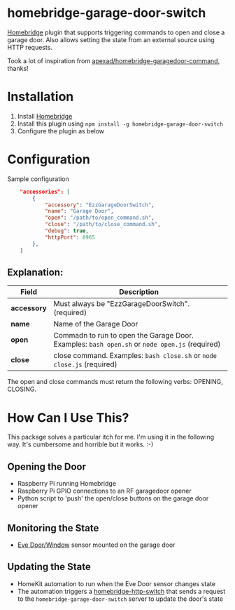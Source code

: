 # homebridge-garage-door-switch

[Homebridge](https://github.com/nfarina/homebridge) plugin that supports triggering commands to open and close a garage door.
Also allows setting the state from an external source using HTTP requests.

Took a lot of inspiration from [apexad/homebridge-garagedoor-command](https://github.com/apexad/homebridge-garagedoor-command), thanks!

# Installation

1. Install [Homebridge](https://github.com/nfarina/homebridge)
2. Install this plugin using `npm install -g homebridge-garage-door-switch`
3. Configure the plugin as below

# Configuration

Sample configuration

```json
    "accessories": [
        {
            "accessory": "EzzGarageDoorSwitch",
            "name": "Garage Door",
            "open": "/path/to/open_command.sh",
            "close": "/path/to/close_command.sh",
            "debug": true,
            "httpPort": 8965
        },
    ]
```

## Explanation:

Field                   | Description
------------------------|------------
**accessory**           | Must always be "EzzGarageDoorSwitch". (required)
**name**                | Name of the Garage Door
**open**                | Commadn to run to open the Garage Door. Examples: `bash open.sh` or `node open.js` (required)
**close**               | close command. Examples: `bash close.sh` or `node close.js` (required)

The open and close commands must return the following verbs: OPENING, CLOSING.

# How Can I Use This?

This package solves a particular itch for me. I'm using it in the following way. It's cumbersome and horrible but it works. :-)

## Opening the Door

* Raspberry Pi running Homebridge
* Raspberry Pi GPIO connections to an RF garagedoor opener
* Python script to 'push' the open/close buttons on the garage door opener

## Monitoring the State

* [Eve Door/Window](https://www.evehome.com/en/eve-door-window) sensor mounted on the garage door

## Updating the State

* HomeKit automation to run when the Eve Door sensor changes state
* The automation triggers a [homebridge-http-switch](https://www.npmjs.com/package/homebridge-http-switch) that sends a request to the `homebridge-garage-door-switch` server to update the door's state
